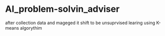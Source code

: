 # AI_problem-solvin_adviser
after collection data and mageged it shift to be unsuprvised learing using K-means algorythim
